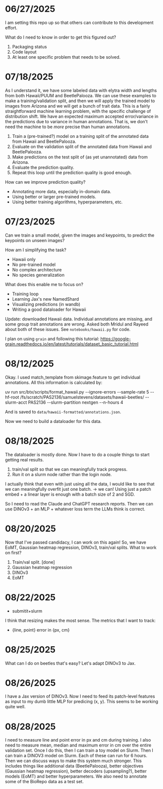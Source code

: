 # 06/27/2025

I am setting this repo up so that others can contribute to this development effort.

What do I need to know in order to get this figured out?

1. Packaging status
2. Code layout
3. At least one specific problem that needs to be solved.

# 07/18/2025

As I understand it, we have some labeled data with elytra width and lengths from both Hawaii/PUUM and BeetlePalooza.
We can use these examples to make a training/validation split, and then we will apply the trained model to images from Arizona and we will get a bunch of trait data.
This is a fairly straightforward machine learning problem, with the specific challenge of distribution shift.
We have an expected maximum accepted error/variance in the predictions due to variance in human annotations.
That is, we don't need the machine to be *more* precise than human annotations.

1. Train a (pre-trained?) model on a training split of the annotated data from Hawaii and BeetlePalooza.
2. Evaluate on the validation split of the annotated data from Hawaii and BeetlePalooza.
3. Make predictions on the test split of (as yet unannotated) data from Arizona.
4. Evaluate the prediction quality.
5. Repeat this loop until the prediction quality is good enough.

How can we improve prediction quality?

- Annotating more data, especially in-domain data.
- Using better or larger pre-trained models.
- Using better training algorithms, hyperparameters, etc.

# 07/23/2025

Can we train a small model, given the images and keypoints, to predict the keypoints on unseen images?

How am I simplifying the task?

- Hawaii only
- No pre-trained model
- No complex architecture
- No species generalization

What does this enable me to focus on?

- Training loop
- Learning Jax's new NamedShard
- Visualizing predictions (in wandb)
- Writing a good dataloader for Hawaii

Update: downloaded Hawaii data. Individual annotations are missing, and some group trait annotations are wrong. Asked both Mridul and Rayeed about both of these issues. See `notebooks/hawaii.py` for code.

I plan on using `grain` and following this tutorial: https://google-grain.readthedocs.io/en/latest/tutorials/dataset_basic_tutorial.html

# 08/12/2025

Okay. I used match_template from skimage.feature to get individual annotations.
All this information is calculated by:

uv run src/btx/scripts/format_hawaii.py --ignore-errors --sample-rate 5 --hf-root /fs/scratch/PAS2136/samuelstevens/datasets/hawaii-beetles/ --slurm-acct PAS2136 --slurm-partition nextgen --n-hours 4

And is saved to `data/hawaii-formatted/annotations.json`.

Now we need to build a dataloader for this data.

# 08/18/2025

The dataloader is mostly done.
Now I have to do a couple things to start getting real results.

1. train/val split so that we can meaningfully track progress.
2. Run it on a slurm node rather than the login node.

I actually think that even with just using all the data, I would like to see that we can meaningfully overfit just one batch. -> we can! Using just a patch embed + a linear layer is enough with a batch size of 2 and SGD.

So I need to read the Claude and ChatGPT research reports.
Then we can use DINOv3 + an MLP + whatever loss term the LLMs think is correct.

# 08/20/2025

Now that I've passed candidacy, I can work on this again!
So, we have EoMT, Gaussian heatmap regression, DINOv3, train/val splits.
What to work on first?

1. Train/val split. [done]
2. Gaussian heatmap regression
3. DINOv3
4. EoMT


# 08/22/2025

- submitit+slurm

I think that resizing makes the most sense.
The metrics that I want to track:

- {line, point} error in {px, cm}

# 08/25/2025

What can I do on beetles that's easy?
Let's adapt DINOv3 to Jax.

# 08/26/2025

I have a Jax version of DINOv3.
Now I need to feed its patch-level features as input to my dumb little MLP for predicing (x, y).
This seems to be working quite well.

# 08/28/2025

I need to measure line and point error in px and cm during training.
I also need to measure mean, median and maximum error in cm over the entire validation set.
Once I do this, then I can train a toy model on Slurm.
Then I can train a DINOV3 model on Slurm.
Each of these can run for 6 hours.
Then we can discuss ways to make this system much stronger.
This includes things like additional data (BeetlePalooza), better objectives (Gaussian heatmap regression), better decoders (upsampling?), better models (EoMT) and better hyperparameters.
We also need to annotate some of the BioRepo data as a test set.
